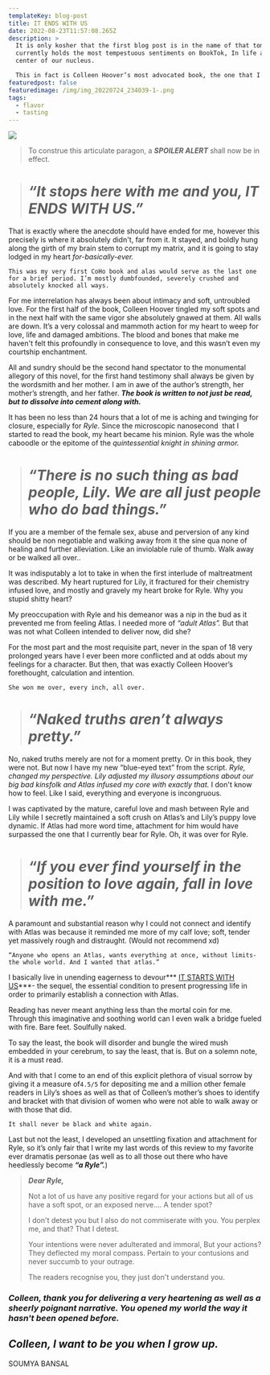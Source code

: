 ```yaml
---
templateKey: blog-post
title: IT ENDS WITH US
date: 2022-08-23T11:57:08.265Z
description: >
  It is only kosher that the first blog post is in the name of that tome which
  currently holds the most tempestuous sentiments on BookTok, In life and in the
  center of our nucleus. 

  This in fact is Colleen Hoover’s most advocated book, the one that I couldn’t put down even through muscle. 
featuredpost: false
featuredimage: /img/img_20220724_234039-1-.png
tags:
  - flavor
  - tasting
---
```

![ ](/img/img_20220724_234039-1-.png)

<!--StartFragment-->

> To construe this articulate paragon, a ***SPOILER ALERT*** shall now be in effect.

<!--EndFragment-->

<!--StartFragment-->

> # ***“It stops here with me and you, IT ENDS WITH US.”***

That is exactly where the anecdote should have ended for me, however this precisely is where it absolutely didn't, far from it. It stayed, and boldly hung along the girth of my brain stem to corrupt my matrix, and it is going to stay lodged in my heart *for-basically-ever.*

`This was my very first CoHo book and alas would serve as the last one for a brief period. I’m mostly dumbfounded, severely crushed and absolutely knocked all ways.`

<!--StartFragment-->

For me interrelation has always been about intimacy and soft, untroubled love. For the first half of the book, Colleen Hoover tingled my soft spots and in the next half with the same vigor she absolutely gnawed at them. All walls are down. It’s a very colossal and mammoth action for my heart to weep for love, life and damaged ambitions. The blood and bones that make me haven't felt this profoundly in consequence to love, and this wasn’t even my courtship enchantment.

All and sundry should be the second hand spectator to the monumental allegory of this novel, for the first hand testimony shall always be given by the wordsmith and her mother. I am in awe of the author’s strength, her mother’s strength, and her father. ***The book is written to not just be read, but to dissolve into cement along with.***

It has been no less than 24 hours that a lot of me is aching and twinging for closure, especially for *Ryle*. Since the microscopic nanosecond  that I started to read the book, my heart became his minion. Ryle was the whole caboodle or the epitome of the *quintessential knight in shining armor.* 

<!--EndFragment-->

<!--EndFragment-->

<!--StartFragment-->

> # ***“There is no such thing as bad people, Lily. We are all just people who do bad things.”***

<!--EndFragment-->

<!--StartFragment-->

If you are a member of the female sex, abuse and perversion of any kind should be non negotiable and walking away from it the sine qua none of healing and further alleviation. Like an inviolable rule of thumb. Walk away or be walked all over..

It was indisputably a lot to take in when the first interlude of maltreatment was described. My heart ruptured for Lily, it fractured for their chemistry infused love, and mostly and gravely my heart broke for Ryle. Why you stupid shitty heart?

My preoccupation with Ryle and his demeanor was a nip in the bud as it prevented me from feeling Atlas. I needed more of *“adult Atlas”.* But that was not what Colleen intended to deliver now, did she? 

For the most part and the most requisite part, never in the span of 18 very prolonged years have I ever been more conflicted and at odds about my feelings for a character. But then, that was exactly Colleen Hoover’s forethought, calculation and intention. 

`She won me over, every inch, all over.`

<!--StartFragment-->

> # ***“Naked truths aren’t always pretty.”***

<!--StartFragment-->

No, naked truths merely are not for a moment pretty. Or in this book, they were not. But now I have my new “blue-eyed text” from the script. *Ryle, changed my perspective. Lily adjusted my illusory assumptions about our big bad kinsfolk and Atlas infused my core with exactly that.* I don't know how to feel. Like I said, everything and everyone is incongruous.

I was captivated by the mature, careful love and mash between Ryle and Lily while I secretly maintained a soft crush on Atlas’s and Lily’s puppy love dynamic. If Atlas had more word time, attachment for him would have surpassed the one that I currently bear for Ryle. Oh, it was over for Ryle.

<!--EndFragment-->

<!--EndFragment-->

<!--EndFragment-->

<!--StartFragment-->

> # ***“If you ever find yourself in the position to love again, fall in love with me.”***

<!--StartFragment-->

A paramount and substantial reason why I could not connect and identify with Atlas was because it reminded me more of my calf love; soft, tender yet massively rough and distraught. (Would not recommend xd)

`“Anyone who opens an Atlas, wants everything at once, without limits- the whole world. And I wanted that atlas.”`

I basically live in unending eagerness to devour*** [IT STARTS WITH US](https://www.colleenhoover.com/portfolio/it-starts-with-us/)***- the sequel, the essential condition to present progressing life in order to primarily establish a connection with Atlas. 

Reading has never meant anything less than the mortal coin for me. Through this imaginative and soothing world can I even walk a bridge fueled with fire. Bare feet. Soulfully naked.

To say the least, the book will disorder and bungle the wired mush embedded in your cerebrum, to say the least, that is. But on a solemn note, it is a must read. 

And with that I come to an end of this explicit plethora of visual sorrow by giving it a measure of`4.5/5` for depositing me and a million other female readers in Lily’s shoes as well as that of Colleen’s mother’s shoes to identify and bracket with that division of women who were not able to walk away or with those that did. 

`It shall never be black and white again.`

Last but not the least, I developed an unsettling fixation and attachment for Ryle, so it’s only fair that I write my last words of this review to my favorite ever dramatis personae (as well as to all those out there who have heedlessly become ***“a Ryle”.***)

<!--StartFragment-->

> ***Dear Ryle,*** 
>
> Not a lot of us have any positive regard for your actions but all of us have a soft spot, or an exposed nerve…. A tender spot? 
>
> I don't detest you but I also do not commiserate with you. You perplex me, and that? That I detest. 
>
> Your intentions were never adulterated and immoral, But your actions? They deflected my moral compass. Pertain to your contusions and never succumb to your outrage. 
>
> The readers recognise you, they just don't understand you. 

<!--EndFragment-->

<!--EndFragment-->

<!--EndFragment-->

<!--StartFragment-->

### *Colleen, thank you for delivering a very heartening as well as a sheerly poignant narrative. You opened my world the way it hasn't been opened before.* 

## ***Colleen, I want to be you when I grow up.***

SOUMYA BANSAL

<!--EndFragment-->